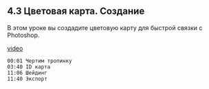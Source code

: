## 4.3 Цветовая карта. Создание

В этом уроке вы создадите цветовую карту для быстрой связки с Photoshop.

[video](https://player.softculture.cc/embed/online/SKC/SKC_85.27.04_L4-3_Color_Map)

``` chapters
00:01 Чертим тропинку 
03:40 ID карта
11:06 Шейдинг
11:40 Экспорт
```